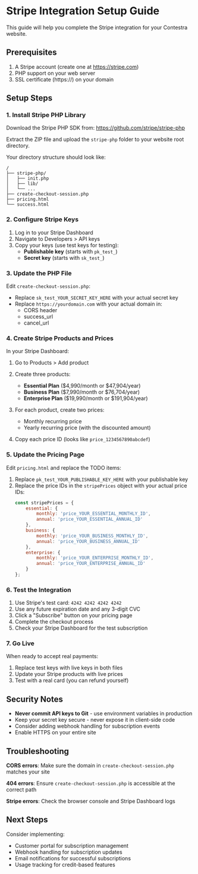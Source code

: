 # Stripe Integration Setup Guide

This guide will help you complete the Stripe integration for your Contestra website.

## Prerequisites

1. A Stripe account (create one at https://stripe.com)
2. PHP support on your web server
3. SSL certificate (https://) on your domain

## Setup Steps

### 1. Install Stripe PHP Library

Download the Stripe PHP SDK from: https://github.com/stripe/stripe-php

Extract the ZIP file and upload the `stripe-php` folder to your website root directory.

Your directory structure should look like:
```
/
├── stripe-php/
│   ├── init.php
│   ├── lib/
│   └── ...
├── create-checkout-session.php
├── pricing.html
└── success.html
```

### 2. Configure Stripe Keys

1. Log in to your Stripe Dashboard
2. Navigate to Developers > API keys
3. Copy your keys (use test keys for testing):
   - **Publishable key** (starts with `pk_test_`)
   - **Secret key** (starts with `sk_test_`)

### 3. Update the PHP File

Edit `create-checkout-session.php`:
- Replace `sk_test_YOUR_SECRET_KEY_HERE` with your actual secret key
- Replace `https://yourdomain.com` with your actual domain in:
  - CORS header
  - success_url
  - cancel_url

### 4. Create Stripe Products and Prices

In your Stripe Dashboard:

1. Go to Products > Add product
2. Create three products:
   - **Essential Plan** ($4,990/month or $47,904/year)
   - **Business Plan** ($7,990/month or $76,704/year)
   - **Enterprise Plan** ($19,990/month or $191,904/year)

3. For each product, create two prices:
   - Monthly recurring price
   - Yearly recurring price (with the discounted amount)

4. Copy each price ID (looks like `price_1234567890abcdef`)

### 5. Update the Pricing Page

Edit `pricing.html` and replace the TODO items:

1. Replace `pk_test_YOUR_PUBLISHABLE_KEY_HERE` with your publishable key
2. Replace the price IDs in the `stripePrices` object with your actual price IDs:
   ```javascript
   const stripePrices = {
       essential: {
           monthly: 'price_YOUR_ESSENTIAL_MONTHLY_ID',
           annual: 'price_YOUR_ESSENTIAL_ANNUAL_ID'
       },
       business: {
           monthly: 'price_YOUR_BUSINESS_MONTHLY_ID',
           annual: 'price_YOUR_BUSINESS_ANNUAL_ID'
       },
       enterprise: {
           monthly: 'price_YOUR_ENTERPRISE_MONTHLY_ID',
           annual: 'price_YOUR_ENTERPRISE_ANNUAL_ID'
       }
   };
   ```

### 6. Test the Integration

1. Use Stripe's test card: `4242 4242 4242 4242`
2. Use any future expiration date and any 3-digit CVC
3. Click a "Subscribe" button on your pricing page
4. Complete the checkout process
5. Check your Stripe Dashboard for the test subscription

### 7. Go Live

When ready to accept real payments:
1. Replace test keys with live keys in both files
2. Update your Stripe products with live prices
3. Test with a real card (you can refund yourself)

## Security Notes

- **Never commit API keys to Git** - use environment variables in production
- Keep your secret key secure - never expose it in client-side code
- Consider adding webhook handling for subscription events
- Enable HTTPS on your entire site

## Troubleshooting

**CORS errors**: Make sure the domain in `create-checkout-session.php` matches your site

**404 errors**: Ensure `create-checkout-session.php` is accessible at the correct path

**Stripe errors**: Check the browser console and Stripe Dashboard logs

## Next Steps

Consider implementing:
- Customer portal for subscription management
- Webhook handling for subscription updates
- Email notifications for successful subscriptions
- Usage tracking for credit-based features